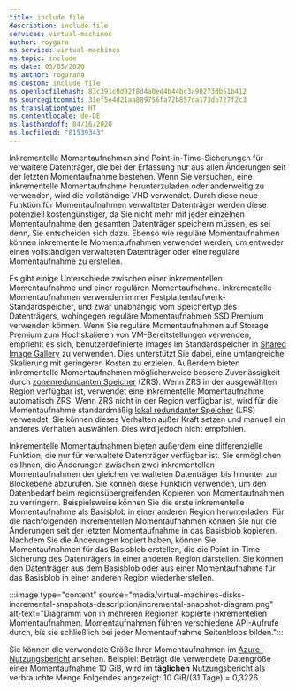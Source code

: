 ```yaml
---
title: include file
description: include file
services: virtual-machines
author: roygara
ms.service: virtual-machines
ms.topic: include
ms.date: 03/05/2020
ms.author: rogarana
ms.custom: include file
ms.openlocfilehash: 83c391c0d92f8d4a0ed4b44bc3a90273db51b412
ms.sourcegitcommit: 31ef5e4d21aa889756fa72b857ca173db727f2c3
ms.translationtype: HT
ms.contentlocale: de-DE
ms.lasthandoff: 04/16/2020
ms.locfileid: "81539343"
---
```

Inkrementelle Momentaufnahmen sind Point-in-Time-Sicherungen für verwaltete Datenträger, die bei der Erfassung nur aus allen Änderungen seit der letzten Momentaufnahme bestehen. Wenn Sie versuchen, eine inkrementelle Momentaufnahme herunterzuladen oder anderweitig zu verwenden, wird die vollständige VHD verwendet. Durch diese neue Funktion für Momentaufnahmen verwalteter Datenträger werden diese potenziell kostengünstiger, da Sie nicht mehr mit jeder einzelnen Momentaufnahme den gesamten Datenträger speichern müssen, es sei denn, Sie entscheiden sich dazu. Ebenso wie reguläre Momentaufnahmen können inkrementelle Momentaufnahmen verwendet werden, um entweder einen vollständigen verwalteten Datenträger oder eine reguläre Momentaufnahme zu erstellen.

Es gibt einige Unterschiede zwischen einer inkrementellen Momentaufnahme und einer regulären Momentaufnahme. Inkrementelle Momentaufnahmen verwenden immer Festplattenlaufwerk-Standardspeicher, und zwar unabhängig vom Speichertyp des Datenträgers, wohingegen reguläre Momentaufnahmen SSD Premium verwenden können. Wenn Sie reguläre Momentaufnahmen auf Storage Premium zum Hochskalieren von VM-Bereitstellungen verwenden, empfiehlt es sich, benutzerdefinierte Images im Standardspeicher in [Shared Image Gallery](../articles/virtual-machines/linux/shared-image-galleries.md) zu verwenden. Dies unterstützt Sie dabei, eine umfangreiche Skalierung mit geringeren Kosten zu erzielen. Außerdem bieten inkrementelle Momentaufnahmen möglicherweise bessere Zuverlässigkeit durch [zonenredundanten Speicher](../articles/storage/common/storage-redundancy-zrs.md) (ZRS). Wenn ZRS in der ausgewählten Region verfügbar ist, verwendet eine inkrementelle Momentaufnahme automatisch ZRS. Wenn ZRS nicht in der Region verfügbar ist, wird für die Momentaufnahme standardmäßig [lokal redundanter Speicher](../articles/storage/common/storage-redundancy-lrs.md) (LRS) verwendet. Sie können dieses Verhalten außer Kraft setzen und manuell ein anderes Verhalten auswählen. Dies wird jedoch nicht empfohlen.

Inkrementelle Momentaufnahmen bieten außerdem eine differenzielle Funktion, die nur für verwaltete Datenträger verfügbar ist. Sie ermöglichen es Ihnen, die Änderungen zwischen zwei inkrementellen Momentaufnahmen der gleichen verwalteten Datenträger bis hinunter zur Blockebene abzurufen. Sie können diese Funktion verwenden, um den Datenbedarf beim regionsübergreifenden Kopieren von Momentaufnahmen zu verringern.  Beispielsweise können Sie die erste inkrementelle Momentaufnahme als Basisblob in einer anderen Region herunterladen. Für die nachfolgenden inkrementellen Momentaufnahmen können Sie nur die Änderungen seit der letzten Momentaufnahme in das Basisblob kopieren. Nachdem Sie die Änderungen kopiert haben, können Sie Momentaufnahmen für das Basisblob erstellen, die die Point-in-Time-Sicherung des Datenträgers in einer anderen Region darstellen. Sie können den Datenträger aus dem Basisblob oder aus einer Momentaufnahme für das Basisblob in einer anderen Region wiederherstellen.

:::image type="content" source="media/virtual-machines-disks-incremental-snapshots-description/incremental-snapshot-diagram.png" alt-text="Diagramm von in mehreren Regionen kopierte inkrementellen Momentaufnahmen. Momentaufnahmen führen verschiedene API-Aufrufe durch, bis sie schließlich bei jeder Momentaufnahme Seitenblobs bilden.":::

Sie können die verwendete Größe Ihrer Momentaufnahmen im [Azure-Nutzungsbericht](https://docs.microsoft.com/azure/billing/billing-understand-your-bill) ansehen. Beispiel: Beträgt die verwendete Datengröße einer Momentaufnahme 10 GiB, wird im **täglichen** Nutzungsbericht als verbrauchte Menge Folgendes angezeigt: 10 GiB/(31 Tage) = 0,3226.
